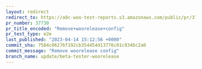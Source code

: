 ```yaml
---
layout: redirect
redirect_to: https://a8c-woo-test-reports.s3.amazonaws.com/public/pr/37730/e2e/index.html
pr_number: 37730
pr_title_encoded: "Remove+woorelease+config"
pr_test_type: e2e
last_published: "2023-04-14 15:12:56 +0000"
commit_sha: 7584c06276f192cb354454d13776c01c9346c2a0
commit_message: "Remove woorelease config"
branch_name: update/beta-tester-woorelease
---
```

